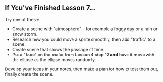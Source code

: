 ## If You've Finished Lesson 7...

Try one of these:

* Create a scene with "atmosphere" - for example a foggy day or a rain or snow storm.
* Research how you could move a sprite smoothly, then add "traffic" to a scene.
* Create scene that shows the passage of time.
* Put a "face" on the snake from Lesson 4 step 12 **and** have it move with the ellipse as the ellipse moves randomly.

Develop your ideas in your notes, then make a plan for how to test them out, finally create the scene.
